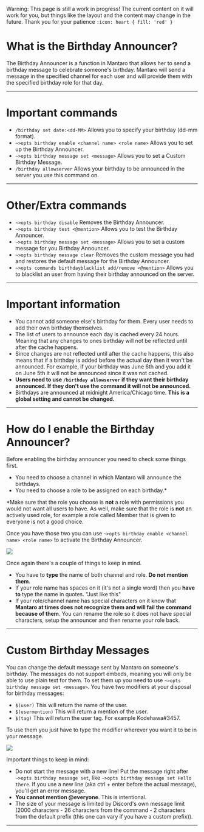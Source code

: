 Warning: This page is still a work in progress! The current content on it will work for you, but things like the layout and the content may change in the future. Thank you for your patience `:icon: heart { fill: 'red' }`

# What is the Birthday Announcer?
The Birthday Announcer is a function in Mantaro that allows her to send a birthday message to celebrate someone's birthday. Mantaro will send a message in the specified channel for each user and will provide them with the specified birthday role for that day.

---
# Important commands
*   `/birthday set date:<dd-MM>` Allows you to specify your birthday (dd-mm format).
*   `~>opts birthday enable <channel name> <role name>` Allows you to set up the Birthday Announcer.
*   `~>opts birthday message set <message>` Allows you to set a Custom Birthday Message.
*   `/birthday allowserver` Allows your birthday to be announced in the server you use this command on.

---
# Other/Extra commands
*   `~>opts birthday disable` Removes the Birthday Announcer.
*   `~>opts birthday test <@mention>` Allows you to test the Birthday Announcer.
*   `~>opts birthday message set <message>` Allows you to set a custom message for you Birthday Announcer.
*   `~>opts birthday message clear` Removes the custom message you had and restores the default message for the Birthday Announcer.
*   `~>opts commands birthdayblacklist add/remove <@mention>` Allows you to blacklist an user from having their birthday announced on the server.

---
# Important information
*   You cannot add someone else's birthday for them. Every user needs to add their own birthday themselves.
*   The list of users to announce each day is cached every 24 hours. Meaning that any changes to ones birthday will not be reflected until after the cache happens.
*   Since changes are not reflected until after the cache happens, this also means that if a birthday is added before the actual day then it won't be announced. For example, if your birthday was June 6th and you add it on June 5th it will not be announced since it was not cached.
*   **Users need to use `/birthday allowserver` if they want their birthday announced. If they don't use the command it will not be announced.**
*   Birthdays are announced at midnight America/Chicago time. **This is a global setting and cannot be changed.**

---
# How do I enable the Birthday Announcer?
Before enabling the birthday announcer you need to check some things first.

*   You need to choose a channel in which Mantaro will announce the birthdays.
*   You need to choose a role to be assigned on each birthday.*

*Make sure that the role you choose is **not** a role with permissions you would not want all users to have. As well, make sure that the role is **not** an actively used role, for example a role called Member that is given to everyone is not a good choice.

Once you have those two you can use `~>opts birthday enable <channel name> <role name>` to activate the Birthday Announcer.

![](https://i.imgur.com/c1T9vAd.png)

Once again there's a couple of things to keep in mind.

*   You have to **type** the name of both channel and role. **Do not mention them**.
*   If your role name has spaces on it (it's not a single word) then you **have to** type the name in quotes. "Just like this"
*   If your role/channel name has special characters on it know that **Mantaro at times does not recognize them and will fail the command because of them**. You can rename the role so it does not have special characters, setup the announcer and then rename your role back.

---
# Custom Birthday Messages
You can change the default message sent by Mantaro on someone's birthday. The messages do not support embeds, meaning you will only be able to use plain text for them. To set them up you need to use `~>opts birthday message set <message>`. You have two modifiers at your disposal for birthday messages:

*   `$(user)` This will return the name of the user.
*   `$(usermention)` This will return a mention of the user.
*   `$(tag)` This will return the user tag. For example Kodehawa#3457.

To use them you just have to type the modifier wherever you want it to be in your message.

![](https://i.imgur.com/eoM44Qg.png)

Important things to keep in mind:

*   Do not start the message with a new line! Put the message right after `~>opts birthday message set`, like `~>opts birthday message set Hello there`. If you use a new line (aka ctrl + enter before the actual message), you'll get an error message.
*   **You cannot mention @everyone**. This is intentional.
*   The size of your message is limited by Discord's own message limit (2000 characters - 26 characters from the command - 2 characters from the default prefix (this one can vary if you have a custom prefix)).
---








